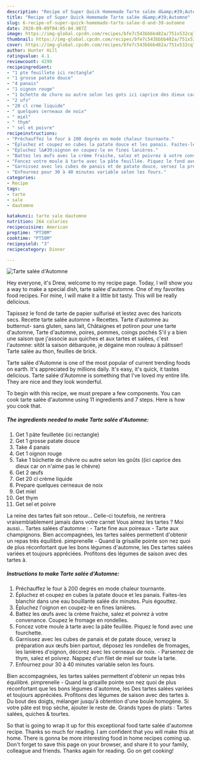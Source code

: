 ```yaml
---
description: "Recipe of Super Quick Homemade Tarte salée d&amp;#39;Automne"
title: "Recipe of Super Quick Homemade Tarte salée d&amp;#39;Automne"
slug: 6-recipe-of-super-quick-homemade-tarte-salee-d-and-39-automne
date: 2020-09-09T04:05:04.987Z
image: https://img-global.cpcdn.com/recipes/bfe7c543bbbb482a/751x532cq70/tarte-salee-dautomne-photo-principale-de-la-recette.jpg
thumbnail: https://img-global.cpcdn.com/recipes/bfe7c543bbbb482a/751x532cq70/tarte-salee-dautomne-photo-principale-de-la-recette.jpg
cover: https://img-global.cpcdn.com/recipes/bfe7c543bbbb482a/751x532cq70/tarte-salee-dautomne-photo-principale-de-la-recette.jpg
author: Hunter Hill
ratingvalue: 4.1
reviewcount: 4299
recipeingredient:
- "1 pte feuillete ici rectangle"
- "1 grosse patate douce"
- "4 panais"
- "1 oignon rouge"
- "1 bchette de chvre ou autre selon les gots ici caprice des dieux car on naime pas le chvre"
- "2 ufs"
- "20 cl crme liquide"
- " quelques cerneaux de noix"
- " miel"
- " thym"
- " sel et poivre"
recipeinstructions:
- "Préchauffez le four à 200 degrés en mode chaleur tournante."
- "Épluchez et coupez en cubes la patate douce et les panais. Faites-les blanchir dans une eau bouillante salée dix minutes. Puis égouttez."
- "Épluchez l&#39;oignon en coupez-le en fines lanières."
- "Battez les œufs avec la crème fraiche, salez et poivrez à votre convenance. Coupez le fromage en rondelles."
- "Foncez votre moule à tarte avec la pâte feuillée. Piquez le fond avec une fourchette."
- "Garnissez avec les cubes de panais et de patate douce, versez la préparation aux œufs bien partout, déposez les rondelles de fromages, les lanières d&#39;oignon, décorez avec les cerneaux de noix. Parsemez de thym, salez et poivrez. Nappez d&#39;un filet de miel sur toute la tarte."
- "Enfournez pour 30 à 40 minutes variable selon les fours."
categories:
- Recipe
tags:
- tarte
- sale
- dautomne

katakunci: tarte sale dautomne 
nutrition: 264 calories
recipecuisine: American
preptime: "PT30M"
cooktime: "PT58M"
recipeyield: "3"
recipecategory: Dinner

---
```



![Tarte salée d&#39;Automne](https://img-global.cpcdn.com/recipes/bfe7c543bbbb482a/751x532cq70/tarte-salee-dautomne-photo-principale-de-la-recette.jpg)

Hey everyone, it's Drew, welcome to my recipe page. Today, I will show you a way to make a special dish, tarte salée d&#39;automne. One of my favorites food recipes. For mine, I will make it a little bit tasty. This will be really delicious.

Tapissez le fond de tarte de papier sulfurisé et lestez avec des haricots secs. Recette tarte salée automne &gt; Recettes. Tarte d&#39;automne au butternut- sans gluten, sans lait, Châtaignes et potiron pour une tarte d&#39;automne, Tarte d&#39;automne, poires, pommes, coings pochés S&#39;il y a bien une saison que j&#39;associe aux quiches et aux tartes et salées, c&#39;est l&#39;automne: sitôt la saison débarquée, je dégaine mon rouleau à pâtisser! Tarte salée au thon, feuilles de brick.

Tarte salée d&#39;Automne is one of the most popular of current trending foods on earth. It's appreciated by millions daily. It's easy, it's quick, it tastes delicious. Tarte salée d&#39;Automne is something that I've loved my entire life. They are nice and they look wonderful.


To begin with this recipe, we must prepare a few components. You can cook tarte salée d&#39;automne using 11 ingredients and 7 steps. Here is how you cook that.

<!--inarticleads1-->

##### The ingredients needed to make Tarte salée d&#39;Automne:

1. Get 1 pâte feuilletée (ici rectangle)
1. Get 1 grosse patate douce
1. Take 4 panais
1. Get 1 oignon rouge
1. Take 1 bûchette de chèvre ou autre selon les goûts ((ici caprice des dieux car on n&#39;aime pas le chèvre)
1. Get 2 œufs
1. Get 20 cl crème liquide
1. Prepare  quelques cerneaux de noix
1. Get  miel
1. Get  thym
1. Get  sel et poivre


La reine des tartes fait son retour… Celle-ci toutefois, ne rentrera vraisemblablement jamais dans votre carnet Vous aimez les tartes ? Moi aussi… Tartes salées d&#39;automne : - Tarte fine aux poireaux - Tarte aux champignons. Bien accompagnées, les tartes salées permettent d&#39;obtenir un repas très équilibré. pimprenelle - Quand la grisaille pointe son nez quoi de plus réconfortant que les bons légumes d&#39;automne, les Des tartes salées variées et toujours appréciées. Profitons des légumes de saison avec des tartes à. 

<!--inarticleads2-->

##### Instructions to make Tarte salée d&#39;Automne:

1. Préchauffez le four à 200 degrés en mode chaleur tournante.
1. Épluchez et coupez en cubes la patate douce et les panais. Faites-les blanchir dans une eau bouillante salée dix minutes. Puis égouttez.
1. Épluchez l&#39;oignon en coupez-le en fines lanières.
1. Battez les œufs avec la crème fraiche, salez et poivrez à votre convenance. Coupez le fromage en rondelles.
1. Foncez votre moule à tarte avec la pâte feuillée. Piquez le fond avec une fourchette.
1. Garnissez avec les cubes de panais et de patate douce, versez la préparation aux œufs bien partout, déposez les rondelles de fromages, les lanières d&#39;oignon, décorez avec les cerneaux de noix. - Parsemez de thym, salez et poivrez. Nappez d&#39;un filet de miel sur toute la tarte.
1. Enfournez pour 30 à 40 minutes variable selon les fours.


Bien accompagnées, les tartes salées permettent d&#39;obtenir un repas très équilibré. pimprenelle - Quand la grisaille pointe son nez quoi de plus réconfortant que les bons légumes d&#39;automne, les Des tartes salées variées et toujours appréciées. Profitons des légumes de saison avec des tartes à. Du bout des doigts, mélanger jusqu&#39;à obtention d&#39;une boule homogène. Si votre pâte est trop sèche, ajouter le reste de. Grands types de plats : Tartes salées, quiches &amp; tourtes. 

So that is going to wrap it up for this exceptional food tarte salée d&#39;automne recipe. Thanks so much for reading. I am confident that you will make this at home. There is gonna be more interesting food in home recipes coming up. Don't forget to save this page on your browser, and share it to your family, colleague and friends. Thanks again for reading. Go on get cooking!
